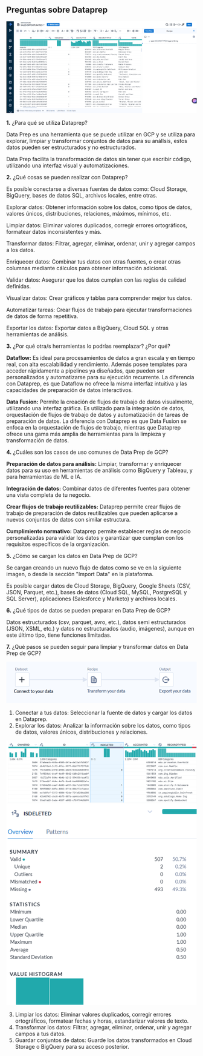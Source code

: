 ## Preguntas sobre Dataprep

![dataprep.png](img/dataprep.png)

**1.** ¿Para qué se utiliza Dataprep?

Data Prep es una herramienta que se puede utilizar en GCP y se utiliza para explorar, limpiar y transformar conjuntos de datos para su análIsis, estos datos pueden ser estructurados y no estructurados.

Data Prep facilita la transformación de datos sin tener que escribir código, utilizando una interfaz visual y automatizaciones.

**2.** ¿Qué cosas se pueden realizar con Dataprep?

Es posible conectarse a diversas fuentes de datos como: Cloud Storage, BigQuery, bases de datos SQL, archivos locales, entre otras.

Explorar datos: Obtener información sobre los datos, como tipos de datos, valores únicos, distribuciones, relaciones, máximos, mínimos, etc.

Limpiar datos: Eliminar valores duplicados, corregir errores ortográficos, formatear datos inconsistentes y más.

Transformar datos: Filtrar, agregar, eliminar, ordenar, unir y agregar campos a los datos.

Enriquecer datos: Combinar tus datos con otras fuentes, o crear otras columnas mediante cálculos para obtener información adicional.

Validar datos: Asegurar que los datos cumplan con las reglas de calidad definidas.

Visualizar datos: Crear gráficos y tablas para comprender mejor tus datos.

Automatizar tareas: Crear flujos de trabajo para ejecutar transformaciones de datos de forma repetitiva.

Exportar los datos: Exportar datos a BigQuery, Cloud SQL y otras herramientas de análisis.

**3.** ¿Por qué otra/s herramientas lo podrías reemplazar? ¿Por qué?

**Dataflow:** Es ideal para procesamientos de datos a gran escala y en tiempo real, con alta escalabilidad y rendimiento. Además posee templates para acceder rápidamente a pipelines ya diseñados, que pueden ser personalizados y automatizarse para su ejecución recurrente. La diferencia con Dataprep, es que Dataflow no ofrece la misma interfaz intuitiva y las capacidades de preparación de datos interactivos.

**Data Fusion:** Permite la creación de flujos de trabajo de datos visualmente, utilizando una interfaz gráfica. Es utilizado para la integración de datos, orquestación de flujos de trabajo de datos y automatización de tareas de preparación de datos. La diferencia con Dataprep es que Data Fusion se enfoca en la orquestación de flujos de trabajo, mientras que Dataprep ofrece una gama más amplia de herramientas para la limpieza y transformación de datos.

**4.** ¿Cuáles son los casos de uso comunes de Data Prep de GCP?

**Preparación de datos para análisis:** Limpiar, transformar y enriquecer datos para su uso en herramientas de análisis como BigQuery y Tableau, y para herramientas de ML e IA.

**Integración de datos:** Combinar datos de diferentes fuentes para obtener una vista completa de tu negocio.

**Crear flujos de trabajo reutilizables:** Dataprep permite crear flujos de trabajo de preparación de datos reutilizables que pueden aplicarse a nuevos conjuntos de datos con similar estructura. 

**Cumplimiento normativo:** Dataprep permite establecer reglas de negocio personalizadas para validar los datos y garantizar que cumplan con los requisitos específicos de la organización.

**5.** ¿Cómo se cargan los datos en Data Prep de GCP?

Se cargan creando un nuevo flujo de datos como se ve en la siguiente imagen, o desde la sección "Import Data" en la plataforma. 

Es posible cargar datos de Cloud Storage, BigQuery, Google Sheets (CSV, JSON, Parquet, etc.), bases de datos (Cloud SQL, MySQL, PostgreSQL y SQL Server), aplicaciones (Salesforce y Marketo) y archivos locales.

**6.** ¿Qué tipos de datos se pueden preparar en Data Prep de GCP?

Datos estructurados (csv, parquet, avro, etc.), datos semi estructurados (JSON, XSML, etc.) y datos no estructurados (audio, imágenes), aunque en este último tipo, tiene funciones limitadas. 

**7.** ¿Qué pasos se pueden seguir para limpiar y transformar datos en Data Prep de GCP?

![import](img/import.png)

1. Conectar a tus datos: Seleccionar la fuente de datos y cargar los datos en Dataprep.
2. Explorar los datos: Analizar la información sobre los datos, como tipos de datos, valores únicos, distribuciones y relaciones.

![import](img/prep.png)
![import](img/prep2.png)

3. Limpiar los datos: Eliminar valores duplicados, corregir errores ortográficos, formatear fechas y horas, estandarizar valores de texto.
4. Transformar los datos: Filtrar, agregar, eliminar, ordenar, unir y agregar campos a tus datos.
5. Guardar conjuntos de datos: Guarde los datos transformados en Cloud Storage o BigQuery para su acceso posterior.
